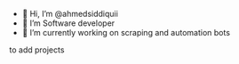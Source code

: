 - 👋 Hi, I’m @ahmedsiddiquii
- 👀 I’m Software developer
- 🌱 I’m currently working on scraping and automation bots

<!---
ahmedsiddiquii/ahmedsiddiquii is a ✨ special ✨ repository because its `README.md` (this file) appears on your GitHub profile.
You can click the Preview link to take a look at your changes.
--->


to add projects
